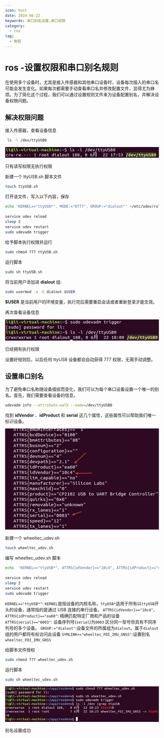 ```yaml
---
icon: host
date: 2024-06-22
keywords: 串口别名设置,串口权限
category:
  - ros
tag:
  - 教程
---
```


# ros -设置权限和串口别名规则

在使用多个设备时，尤其是接入传感器和其他串口设备时，设备每次插入的串口名可能会发生变化。如果每次都需要手动查看串口名并修改配置文件，显得尤为麻烦。为了简化这个过程，我们可以通过设置规则文件来为设备配置别名，并解决设备权限问题。

## 解决权限问题

接入传感器，查看设备信息

```bash
 ls -l /dev/ttyUSB0
```

![设备信息](/assets/image/2024/other/rosSetUdev-0622/vmware_UXutHu2uyk.png)

只有读写权限无执行权限

新建一个 ttyUSB.sh 脚本文件

```bash
touch ttyUSB.sh
```

打开该文件，写入以下内容，保存

```bash
echo 'KERNEL=="ttyUSB*", MODE:="0777", GROUP:="dialout"' >/etc/udev/rules.d/ttyUSB.rules

service udev reload
sleep 2
service udev restart
sudo udevadm trigger
```

给予脚本执行权限并运行

```bash
sudo chmod 777 ttyUSB.sh
```

运行脚本

```bash
sudo sh ttyUSB.sh
```

将当前用户添加进 **dialout** 组:

```bash
sudo usermod -a -G dialout $USER
```

**$USER** 是当前用户的环境变量，执行完后需要重启会话或者重新登录才能生效。

再次查看设备信息

![设备信息](/assets/image/2024/other/rosSetUdev-0622/vmware_XTmNJvWDLV.png)

已经拥有执行权限

设置好规则后，以后任何 ttyUSB 设备都会自动获得 777 权限，无需手动调整。

## 设置串口别名

为了避免串口名称随设备插拔而变化，我们可以为每个串口设备设置一个唯一的别名。首先，我们需要查看设备的信息。

```bash
udevadm info --attribute-walk --name=/dev/ttyUSB0
```

找到 **idVendor** 、**idProduct** 和 **serial** 这几个属性，这些属性可以帮助我们唯一标识设备。

![设备属性](/assets/image/2024/other/rosSetUdev-0622/vmware_Hh5Mo3zDPb.png)

新建一个 wheeltec_udev.sh

```bash
touch wheeltec_udev.sh
```

编写 wheeltec_udev.sh 脚本

```bash
echo  'KERNEL=="ttyUSB*", ATTRS{idVendor}=="10c4", ATTRS{idProduct}=="ea60", ATTRS{serial}=="0003", GROUP:="dialout", SYMLINK+="wheeltec_FDI_IMU_GNSS"' >/etc/udev/rules.d/wheeltec_fdi_imu_gnss.rules

service udev reload
sleep 2
service udev restart
sudo udevadm trigger
```

`KERNEL=="ttyUSB*"`: `KERNEL`是指设备的内核名称，`ttyUSB*`适用于所有以`ttyUSB`开头的设备，通常指的是通过 USB 连接的串行设备。
`ATTRS{idVendor}=="10c4", ATTRS{idProduct}=="ea60"`: 精确匹配特定厂商和产品的设备
`ATTRS{serial}=="0003"`: 设备序列号(`serial`)为`0003` 区分同一型号但具有不同序列号的多个设备。
`GROUP:="dialout"`:设备文件的所属组为`dialout`。属于`dialout`组的用户都将有权访问此设备
`SYMLINK+="wheeltec_FDI_IMU_GNSS"`:设置别名`wheeltec_FDI_IMU_GNSS`

给脚本文件授权

```bash
sudo chmod 777 wheeltec_udev.sh
```

运行脚本

```bash
sudo sh wheeltec_udev.sh
```

![执行结果](/assets/image/2024/other/rosSetUdev-0622/vmware_wMHqP2Z6X9.png)

别名设置成功
